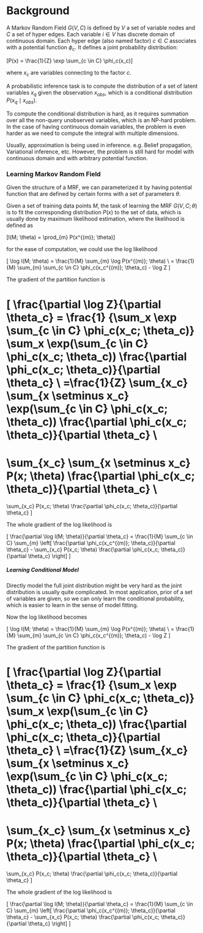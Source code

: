 # Background
A Markov Random Field $G(V, C)$ is defined by $V$ a set of variable nodes and $C$ a set of hyper edges. Each variable $i \in V$ has discrete domain of continuous domain. Each hyper edge (also named factor) $c \in C$ associates with a potential function $\phi_c$. It defines a joint probability distribution:

\[P(x) = \frac{1}{Z} \exp \sum_{c \in C} \phi_c(x_c)\]

where $x_c$ are variables connecting to the factor $c$.

A probabilistic inference task is to compute the distribution of a set of latent variables $x_{q}$ given the observation $x_{obs}$, which is a conditional distribution $P(x_{q} \mid x_{obs})$.

To compute the conditional distribution is hard, as it requires summation over all the non-query unobserved variables, which is an NP-hard problem. In the case of having continuous domain variables, the problem is even harder as we need to compute the integral with multiple dimensions.

Usually, approximation is being used in inference. e.g. Belief propagation, Variational inference, etc. However, the problem is still hard for model with continuous domain and with arbitrary potential function.

### Learning Markov Random Field
Given the structure of a MRF, we can parameterized it by having potential function that are defined by certain forms with a set of parameters $\theta$.

Given a set of training data points $M$, the task of learning the MRF $G(V,C; \theta)$ is to fit the corresponding distribution $P(x)$ to the set of data, which is usually done by maximum likelihood estimation, where the likelihood is defined as

\[l(M; \theta) = \prod_{m} P(x^{(m)}; \theta)\]

for the ease of computation, we could use the log likelihood

\[
\log l(M; \theta) = \frac{1}{M} \sum_{m} \log P(x^{(m)}; \theta) \\
= \frac{1}{M} \sum_{m} \sum_{c \in C} \phi_c(x_c^{(m)}; \theta_c) - \log Z
\]

The gradient of the partition function is

\[
\frac{\partial \log Z}{\partial \theta_c} =
\frac{1}
{\sum_x \exp \sum_{c \in C} \phi_c(x_c; \theta_c)}
\sum_x \exp(\sum_{c \in C} \phi_c(x_c; \theta_c))
\frac{\partial \phi_c(x_c; \theta_c)}{\partial \theta_c} \\
=\frac{1}{Z}
\sum_{x_c} \sum_{x \setminus x_c} \exp(\sum_{c \in C} \phi_c(x_c; \theta_c))
\frac{\partial \phi_c(x_c; \theta_c)}{\partial \theta_c} \\
=
\sum_{x_c} \sum_{x \setminus x_c} P(x; \theta)
\frac{\partial \phi_c(x_c; \theta_c)}{\partial \theta_c} \\
=
\sum_{x_c} P(x_c; \theta)
\frac{\partial \phi_c(x_c; \theta_c)}{\partial \theta_c}
\]

The whole gradient of the log likelihood is

\[
\frac{\partial \log l(M; \theta)}{\partial \theta_c}
= \frac{1}{M} \sum_{c \in C} \sum_{m}
\left[
\frac{\partial \phi_c(x_c^{(m)}; \theta_c)}{\partial \theta_c} -
\sum_{x_c} P(x_c; \theta) \frac{\partial \phi_c(x_c; \theta_c)}{\partial \theta_c}
\right]
\]

##### Learning Conditional Model
Directly model the full joint distribution might be very hard as the joint distribution is usually quite complicated. In most application, prior of a set of variables are given, so we can only learn the conditional probability, which is easier to learn in the sense of model fitting.

Now the log likelihood becomes

\[
\log l(M; \theta) = \frac{1}{M} \sum_{m} \log P(x^{(m)}; \theta) \\
= \frac{1}{M} \sum_{m} \sum_{c \in C} \phi_c(x_c^{(m)}; \theta_c) - \log Z
\]

The gradient of the partition function is

\[
\frac{\partial \log Z}{\partial \theta_c} =
\frac{1}
{\sum_x \exp \sum_{c \in C} \phi_c(x_c; \theta_c)}
\sum_x \exp(\sum_{c \in C} \phi_c(x_c; \theta_c))
\frac{\partial \phi_c(x_c; \theta_c)}{\partial \theta_c} \\
=\frac{1}{Z}
\sum_{x_c} \sum_{x \setminus x_c} \exp(\sum_{c \in C} \phi_c(x_c; \theta_c))
\frac{\partial \phi_c(x_c; \theta_c)}{\partial \theta_c} \\
=
\sum_{x_c} \sum_{x \setminus x_c} P(x; \theta)
\frac{\partial \phi_c(x_c; \theta_c)}{\partial \theta_c} \\
=
\sum_{x_c} P(x_c; \theta)
\frac{\partial \phi_c(x_c; \theta_c)}{\partial \theta_c}
\]

The whole gradient of the log likelihood is

\[
\frac{\partial \log l(M; \theta)}{\partial \theta_c}
= \frac{1}{M} \sum_{c \in C} \sum_{m}
\left[
\frac{\partial \phi_c(x_c^{(m)}; \theta_c)}{\partial \theta_c} -
\sum_{x_c} P(x_c; \theta) \frac{\partial \phi_c(x_c; \theta_c)}{\partial \theta_c}
\right]
\]
